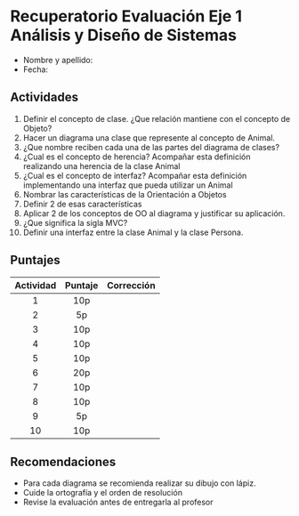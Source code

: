 # Recuperatorio Evaluación Eje 1 Análisis y Diseño de Sistemas

* Nombre y apellido:
* Fecha:

## Actividades

1. Definir el concepto de clase. ¿Que relación mantiene con el concepto de Objeto?
2. Hacer un diagrama una clase que represente al concepto de Animal.
3. ¿Que nombre reciben cada una de las partes del diagrama de clases?
4. ¿Cual es el concepto de herencia? Acompañar esta definición realizando una herencia de la clase Animal
5. ¿Cual es el concepto de interfaz? Acompañar esta definición implementando una interfaz que pueda utilizar un Animal
6. Nombrar las características de la Orientación a Objetos
7. Definir 2 de esas características
8. Aplicar 2 de los conceptos de OO al diagrama y justificar su aplicación.
9. ¿Que significa la sigla MVC?
10. Definir una interfaz entre la clase Animal y la clase Persona.

## Puntajes

|Actividad|Puntaje|Corrección|
| :-------------: |:-------------:|:---:|
|1|10p||
|2|5p||
|3|10p||
|4|10p||
|5|10p||
|6|20p||
|7|10p||
|8|10p||
|9|5p||
|10|10p||

## Recomendaciones

* Para cada diagrama se recomienda realizar su dibujo con lápiz.
* Cuide la ortografía y el orden de resolución
* Revise la evaluación antes de entregarla al profesor